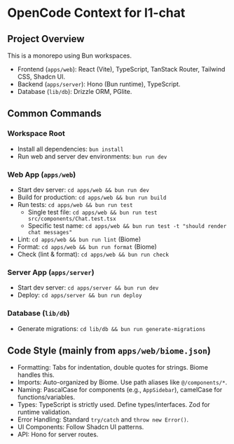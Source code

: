 # OpenCode Context for l1-chat

## Project Overview
This is a monorepo using Bun workspaces.
- Frontend (`apps/web`): React (Vite), TypeScript, TanStack Router, Tailwind CSS, Shadcn UI.
- Backend (`apps/server`): Hono (Bun runtime), TypeScript.
- Database (`lib/db`): Drizzle ORM, PGlite.

## Common Commands

### Workspace Root
- Install all dependencies: `bun install`
- Run web and server dev environments: `bun run dev`

### Web App (`apps/web`)
- Start dev server: `cd apps/web && bun run dev`
- Build for production: `cd apps/web && bun run build`
- Run tests: `cd apps/web && bun run test`
  - Single test file: `cd apps/web && bun run test src/components/Chat.test.tsx`
  - Specific test name: `cd apps/web && bun run test -t "should render chat messages"`
- Lint: `cd apps/web && bun run lint` (Biome)
- Format: `cd apps/web && bun run format` (Biome)
- Check (lint & format): `cd apps/web && bun run check`

### Server App (`apps/server`)
- Start dev server: `cd apps/server && bun run dev`
- Deploy: `cd apps/server && bun run deploy`

### Database (`lib/db`)
- Generate migrations: `cd lib/db && bun run generate-migrations`

## Code Style (mainly from `apps/web/biome.json`)
- Formatting: Tabs for indentation, double quotes for strings. Biome handles this.
- Imports: Auto-organized by Biome. Use path aliases like `@/components/*`.
- Naming: PascalCase for components (e.g., `AppSidebar`), camelCase for functions/variables.
- Types: TypeScript is strictly used. Define types/interfaces. Zod for runtime validation.
- Error Handling: Standard `try/catch` and `throw new Error()`.
- UI Components: Follow Shadcn UI patterns.
- API: Hono for server routes.
